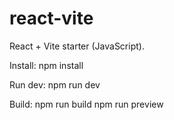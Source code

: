 # react-vite

React + Vite starter (JavaScript).

Install:
npm install

Run dev:
npm run dev

Build:
npm run build
npm run preview
